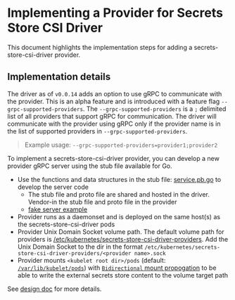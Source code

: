 # Implementing a Provider for Secrets Store CSI Driver

This document highlights the implementation steps for adding a secrets-store-csi-driver provider.

## Implementation details

The driver as of `v0.0.14` adds an option to use gRPC to communicate with the provider. This is an alpha feature and is introduced with a feature flag `--grpc-supported-providers`. The `--grpc-supported-providers` is a `;` delimited list of all providers that support gRPC for communication. The driver will communicate with the provider using gRPC only if the provider name is in the list of supported providers in `--grpc-supported-providers`. 

> Example usage: `--grpc-supported-providers=provider1;provider2`

To implement a secrets-store-csi-driver provider, you can develop a new provider gRPC server using the stub file available for Go.
- Use the functions and data structures in the stub file: [service.pb.go](../provider/v1alpha1/service.pb.go) to develop the server code
  - The stub file and proto file are shared and hosted in the driver. Vendor-in the stub file and proto file in the provider
  - [fake server example](../provider/fake/fake_server.go)
- Provider runs as a daemonset and is deployed on the same host(s) as the secrets-store-csi-driver pods
- Provider Unix Domain Socket volume path. The default volume path for providers is [/etc/kubernetes/secrets-store-csi-driver-providers](https://github.com/kubernetes-sigs/secrets-store-csi-driver/blob/master/deploy/secrets-store-csi-driver.yaml#L88-L89). Add the Unix Domain Socket to the dir in the format `/etc/kubernetes/secrets-store-csi-driver-providers/<provider name>.sock`
- Provider mounts `<kubelet root dir>/pods` (default: [`/var/lib/kubelet/pods`](https://github.com/kubernetes-sigs/secrets-store-csi-driver/blob/master/deploy/secrets-store-csi-driver.yaml#L86-L87)) with [`Bidirectional` mount propogation](https://kubernetes-csi.github.io/docs/deploying.html#driver-volume-mounts) to be able to write the external secrets store content to the volume target path

See [design doc](https://docs.google.com/document/d/10-RHUJGM0oMN88AZNxjOmGz0NsWAvOYrWUEV-FbLWyw/edit?usp=sharing) for more details.
